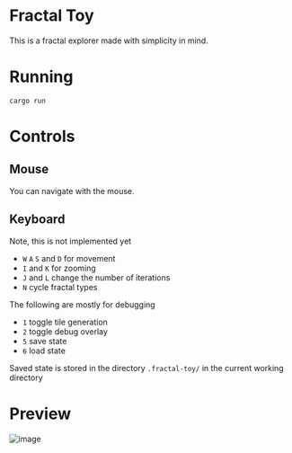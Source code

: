 Fractal Toy
===========

This is a fractal explorer made with simplicity in mind.


# Running


```
cargo run
```

# Controls

## Mouse
You can navigate with the mouse.

## Keyboard
Note, this is not implemented yet

* `W` `A` `S` and `D` for movement
* `I` and `K` for zooming
* `J` and `L` change the number of iterations
* `N` cycle fractal types

The following are mostly for debugging

* `1` toggle tile generation
* `2` toggle debug overlay
* `5` save state
* `6` load state

Saved state is stored in the directory `.fractal-toy/` in the current working directory

# Preview
![image](https://i.imgur.com/CbszaIQ.png)
